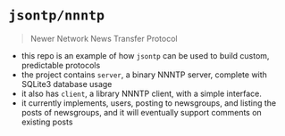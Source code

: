 # `jsontp/nnntp`
> Newer Network News Transfer Protocol
- this repo is an example of how `jsontp` can be used to build custom, predictable protocols
- the project contains `server`, a binary NNNTP server, complete with SQLite3 database usage
- it also has `client`, a library NNNTP client, with a simple interface.
- it currently implements, users, posting to newsgroups, and listing the posts of newsgroups, and it will eventually support comments on existing posts